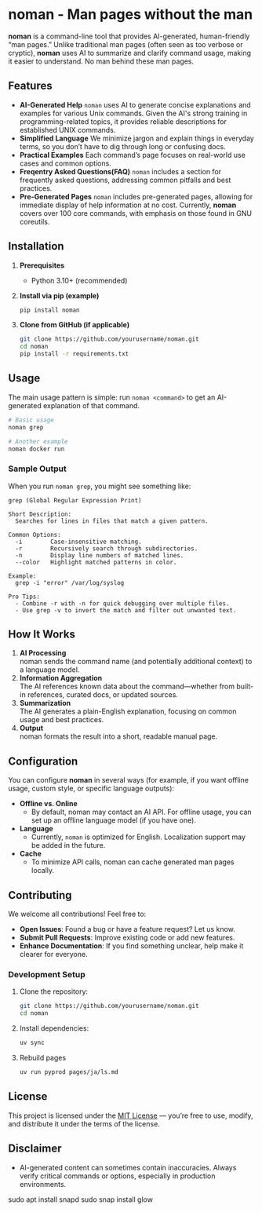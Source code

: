 # noman - Man pages without the man

**noman** is a command-line tool that provides AI-generated, human-friendly “man pages.” Unlike traditional man pages (often seen as too verbose or cryptic), **noman** uses AI to summarize and clarify command usage, making it easier to understand. No man behind these man pages.

## Features

- **AI-Generated Help**
  `noman` uses AI to generate concise explanations and examples for various Unix commands. Given the AI's strong training in programming-related topics, it provides reliable descriptions for established UNIX commands.
- **Simplified Language**
  We minimize jargon and explain things in everyday terms, so you don’t have to dig through long or confusing docs.
- **Practical Examples**
  Each command’s page focuses on real-world use cases and common options.
- **Freqentry Asked Questions(FAQ)**
  `noman` includes a section for frequently asked questions, addressing common pitfalls and best practices.
- **Pre-Generated Pages**
  `noman` includes pre-generated pages, allowing for immediate display of help information at no cost. Currently, **noman** covers over 100 core commands, with emphasis on those found in GNU coreutils.


## Installation

1. **Prerequisites**  
   - Python 3.10+ (recommended)  

2. **Install via pip (example)**  
   ```bash
   pip install noman
   ```

3. **Clone from GitHub (if applicable)**  
   ```bash
   git clone https://github.com/yourusername/noman.git
   cd noman
   pip install -r requirements.txt
   ```

## Usage

The main usage pattern is simple: run `noman <command>` to get an AI-generated explanation of that command.

```bash
# Basic usage
noman grep

# Another example
noman docker run
```

### Sample Output

When you run `noman grep`, you might see something like:

```
grep (Global Regular Expression Print)

Short Description:
  Searches for lines in files that match a given pattern.

Common Options:
  -i        Case-insensitive matching.
  -r        Recursively search through subdirectories.
  -n        Display line numbers of matched lines.
  --color   Highlight matched patterns in color.

Example:
  grep -i "error" /var/log/syslog

Pro Tips:
  - Combine -r with -n for quick debugging over multiple files.
  - Use grep -v to invert the match and filter out unwanted text.
```

## How It Works

1. **AI Processing**  
   noman sends the command name (and potentially additional context) to a language model.  
2. **Information Aggregation**  
   The AI references known data about the command—whether from built-in references, curated docs, or updated sources.  
3. **Summarization**  
   The AI generates a plain-English explanation, focusing on common usage and best practices.  
4. **Output**  
   noman formats the result into a short, readable manual page.

## Configuration

You can configure **noman** in several ways (for example, if you want offline usage, custom style, or specific language outputs):

- **Offline vs. Online**  
  - By default, noman may contact an AI API. For offline usage, you can set up an offline language model (if you have one).  
- **Language**  
  - Currently, `noman` is optimized for English. Localization support may be added in the future.  
- **Cache**  
  - To minimize API calls, noman can cache generated man pages locally.

## Contributing

We welcome all contributions! Feel free to:

- **Open Issues**: Found a bug or have a feature request? Let us know.  
- **Submit Pull Requests**: Improve existing code or add new features.  
- **Enhance Documentation**: If you find something unclear, help make it clearer for everyone.

### Development Setup

1. Clone the repository:
   ```bash
   git clone https://github.com/yourusername/noman.git
   cd noman
   ```

2. Install dependencies:
   ```bash
   uv sync
   ```
3. Rebuild pages
   ```bash
   uv run pyprod pages/ja/ls.md
   ```

## License

This project is licensed under the [MIT License](LICENSE) — you’re free to use, modify, and distribute it under the terms of the license.

## Disclaimer

- AI-generated content can sometimes contain inaccuracies. Always verify critical commands or options, especially in production environments.  



sudo apt install snapd
sudo snap install glow
